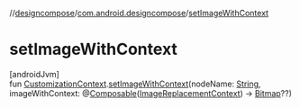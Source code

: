 //[designcompose](../../index.md)/[com.android.designcompose](index.md)/[setImageWithContext](set-image-with-context.md)

# setImageWithContext

[androidJvm]\
fun [CustomizationContext](-customization-context/index.md).[setImageWithContext](set-image-with-context.md)(nodeName: [String](https://kotlinlang.org/api/latest/jvm/stdlib/kotlin/-string/index.html), imageWithContext: @[Composable](https://developer.android.com/reference/kotlin/androidx/compose/runtime/Composable.html)([ImageReplacementContext](-image-replacement-context/index.md)) -&gt; [Bitmap](https://developer.android.com/reference/kotlin/android/graphics/Bitmap.html)??)
